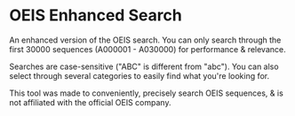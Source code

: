 # OEIS Enhanced Search

An enhanced version of the OEIS search. You can only search through the first 30000 sequences (A000001 - A030000) for performance & relevance.

Searches are case-sensitive ("ABC" is different from "abc"). You can also select through several categories to easily find what you're looking for.

This tool was made to conveniently, precisely search OEIS sequences, & is not affiliated with the official OEIS company.
